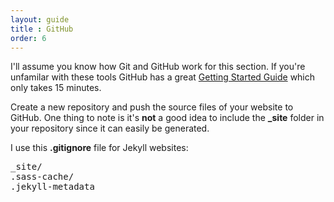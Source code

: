 ```yaml
---
layout: guide
title : GitHub
order: 6
---
```


I'll assume you know how Git and GitHub work for this section. If you're unfamilar with these tools GitHub has a great [Getting Started Guide](https://try.github.io/) which only takes 15 minutes.

Create a new repository and push the source files of your website to GitHub. One thing to note is it's **not** a good idea to include the **_site** folder in your repository since it can easily be generated.

I use this **.gitignore** file for Jekyll websites:

<pre>_site/
.sass-cache/
.jekyll-metadata</pre>
